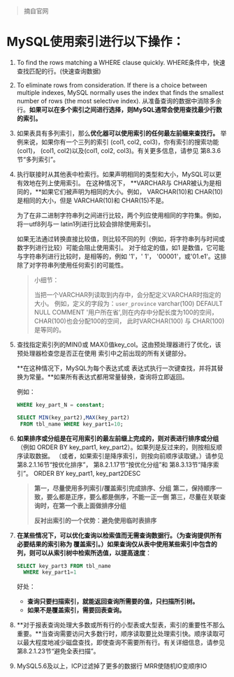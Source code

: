 >  摘自官网

# MySQL使用索引进行以下操作：

1. To find the rows matching a WHERE clause quickly.
   WHERE条件中，快速查找匹配的行。(快速查询数据)

2. To eliminate rows from consideration. If there is a choice between multiple indexes, MySQL normally uses the index that finds the smallest number of rows (the most selective index).
   从准备查询的数据中消除多余行。**如果可以在多个索引之间进行选择，则MySQL通常会使用查找最少行数的索引。**
   																	

3. 如果表具有多列索引，那么**优化器可以使用索引的任何最左前缀来查找行。**
   举例来说，如果你有一个三列的索引 (col1, col2, col3)，你有索引的搜索功能(col1)， (col1, col2)以及(col1, col2, col3)。有关更多信息，请参见 第8.3.6节“多列索引”。

4. 执行联接时从其他表中检索行。如果声明相同的类型和大小，MySQL可以更有效地在列上使用索引。
      在这种情况下， **VARCHAR与 CHAR被认为是相同的，**如果它们被声明为相同的大小。例如， VARCHAR(10)和 CHAR(10)是相同的大小，但是 VARCHAR(10)和 CHAR(15)不是。


   为了在非二进制字符串列之间进行比较，两个列应使用相同的字符集。例如，将一utf8列与一 latin1列进行比较会排除使用索引。

   如果无法通过转换直接比较值，则比较不同的列（例如，将字符串列与时间或数字列进行比较）可能会阻止使用索引。
      对于给定的值，如1 是数值，它可能与字符串列进行比较时，是相等的，例如 '1'，' 1'， '00001'，或'01.e1'。这排除了对字符串列使用任何索引的可能性。

   > 小细节：
   >
   > 当把一个VARCHAR列读取到内存中，会分配定义VARCHAR时指定的大小。
   > 	例如，定义的字段为：`user_province` varchar(100) DEFAULT NULL COMMENT '用户所在省',则在内存中分配长度为100的空间，CHAR(100)也会分配100的空间，
   > 	此时VARCHAR(100) 与 CHAR(100)是等同的。

5. 查找指定索引列的MIN()或 MAX()值key_col。这由预处理器进行了优化，该预处理器检查您是否正在使用 索引中之前出现的所有关键部分。

   **在这种情况下，MySQL为每个表达式或 表达式执行一次键查找，并将其替换为常量。**如果所有表达式都用常量替换，查询将立即返回。

   例如： 

   ```sql
   WHERE key_part_N = constant;
   
   SELECT MIN(key_part2),MAX(key_part2)
   	FROM tbl_name WHERE key_part1=10;
   ```

6. **如果排序或分组是在可用索引的最左前缀上完成的，则对表进行排序或分组**（例如 ORDER BY key_part1, key_part2）。如果列是反过来的，则按相反顺序读取数据。
   （或者，如果索引是降序索引，则按向前顺序读取键。）请参见 第8.2.1.16节“按优化排序”， 第8.2.1.17节“按优化分组”和 第8.3.13节“降序索引”。 ORDER BY key_part1, key_part2DESC

   > **第一，尽量使用多列索引/覆盖索引完成排序、分组**
   > **第二，保持顺序一致，要么都是正序，要么都是倒序，不能一正一倒**
   > **第三，尽量在关联查询时，在第一个表上面做排序分组**
   >
   > **反衬出索引的一个优势：避免使用临时表排序**

   

7. **在某些情况下，可以优化查询以检索值而无需查询数据行。（为查询提供所有必要结果的索引称为 覆盖索引。）如果查询仅从表中使用某些索引中包含的列，则可以从索引树中检索所选值，以提高速度**：

   ```sql
   SELECT key_part3 FROM tbl_name
     WHERE key_part1=1
   ```

      好处：

   - **查询只要扫描索引，就能返回查询所需要的值，只扫描所引树。**
   - **如果不是覆盖索引，需要回表查询。**

8. **对于报表查询处理大多数或所有行的小型表或大型表，索引的重要性不那么重要。**当查询需要访问大多数行时，顺序读取要比处理索引快。顺序读取可以最大程度地减少磁盘查找，即使查询不需要所有行。有关详细信息，请参见第8.2.1.23节“避免全表扫描”。

9. MySQL5.6及以上，ICP过滤掉了更多的数据行
   	MRR使随机IO变顺序IO